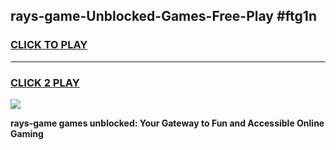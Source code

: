 
## rays-game-Unblocked-Games-Free-Play #ftg1n
<h3>
<a href="https://us.freeplayer.one?title=rays-game&ref=9M">CLICK TO PLAY</a></h3>
<hr>

<h3>
<a href="https://us.freeplayer.one?title=rays-game&ref=9M">CLICK 2 PLAY</a>
  
</h3>

<a href="https://us.freeplayer.one?title=rays-game&ref=9M"><img src="https://clearcache.store/games.png"></a>


**rays-game games unblocked: Your Gateway to Fun and Accessible Online Gaming**
